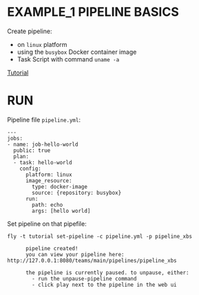 # EXAMPLE_1 PIPELINE BASICS

Create pipeline:
  - on `linux` platform
  - using the `busybox` Docker container image
  - Task Script with command `uname -a`
  
[Tutorial](https://concoursetutorial.com/basics/basic-pipeline/)



# RUN

Pipeline file `pipeline.yml`:
```
---
jobs:
- name: job-hello-world
  public: true
  plan:
  - task: hello-world
    config:
      platform: linux
      image_resource:
        type: docker-image
        source: {repository: busybox}
      run:
        path: echo
        args: [hello world]
```

Set pipeline on that pipefile:
```
fly -t tutorial set-pipeline -c pipeline.yml -p pipeline_xbs

      pipeline created!
      you can view your pipeline here: http://127.0.0.1:8080/teams/main/pipelines/pipeline_xbs

      the pipeline is currently paused. to unpause, either:
        - run the unpause-pipeline command
        - click play next to the pipeline in the web ui
```

































